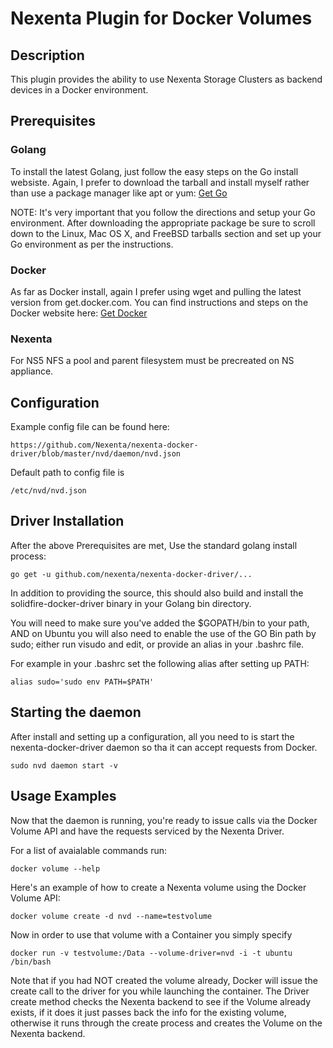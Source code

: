 Nexenta Plugin for Docker Volumes
======================================


## Description
This plugin provides the ability to use Nexenta Storage Clusters as backend
devices in a Docker environment.

## Prerequisites
### Golang
To install the latest Golang, just follow the easy steps on the Go install
websiste.  Again, I prefer to download the tarball and install myself rather
than use a package manager like apt or yum:
[Get Go](https://golang.org/doc/install)

NOTE:
It's very important that you follow the directions and setup your Go
environment.  After downloading the appropriate package be sure to scroll down
to the Linux, Mac OS X, and FreeBSD tarballs section and set up your Go
environment as per the instructions.

### Docker
As far as Docker install, again I prefer using wget and pulling the latest version
from get.docker.com.  You can find instructions and steps on the Docker website
here:
[Get Docker](https://docs.docker.com/linux/step_one/)

### Nexenta
For NS5 NFS a pool and parent filesystem must be precreated on NS appliance.

## Configuration
Example config file can be found here:
  ```
  https://github.com/Nexenta/nexenta-docker-driver/blob/master/nvd/daemon/nvd.json
  ```
  
Default path to config file is
  ```
  /etc/nvd/nvd.json
  ```

## Driver Installation
After the above Prerequisites are met, Use the standard golang install process:
  ```
  go get -u github.com/nexenta/nexenta-docker-driver/...
  ```

In addition to providing the source, this should also build and install the
solidfire-docker-driver binary in your Golang bin directory.

You will need to make sure you've added the $GOPATH/bin to your path,
AND on Ubuntu you will also need to enable the use of the GO Bin path by sudo;
either run visudo and edit, or provide an alias in your .bashrc file.

For example in your .bashrc set the following alias after setting up PATH:
  ```
  alias sudo='sudo env PATH=$PATH'
  ```

## Starting the daemon
After install and setting up a configuration, all you need to is start the
nexenta-docker-driver daemon so tha it can accept requests from Docker.

  ```
  sudo nvd daemon start -v
  ```

## Usage Examples
Now that the daemon is running, you're ready to issue calls via the Docker
Volume API and have the requests serviced by the Nexenta Driver.

For a list of avaialable commands run:
  ```
  docker volume --help
  ```

Here's an example of how to create a Nexenta volume using the Docker Volume
API:
  ```
  docker volume create -d nvd --name=testvolume
  ```

Now in order to use that volume with a Container you simply specify
  ```
  docker run -v testvolume:/Data --volume-driver=nvd -i -t ubuntu
  /bin/bash
  ```

Note that if you had NOT created the volume already, Docker will issue the
create call to the driver for you while launching the container.  The Driver
create method checks the Nexenta backend to see if the Volume already exists,
if it does it just passes back the info for the existing volume, otherwise it
runs through the create process and creates the Volume on the Nexenta
backend.

